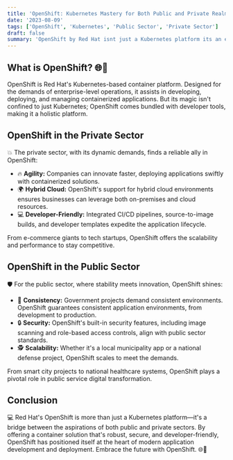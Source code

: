 ```yaml
---
title: 'OpenShift: Kubernetes Mastery for Both Public and Private Realms 🌐🚀'
date: '2023-08-09'
tags: ['OpenShift', 'Kubernetes', 'Public Sector', 'Private Sector']
draft: false
summary: 'OpenShift by Red Hat isnt just a Kubernetes platform its an enterprise-grade solution for container orchestration across sectors. Explore how OpenShift is revolutionizing both public and private entities.'
---
```


## What is OpenShift? 🌐🚀

OpenShift is Red Hat's Kubernetes-based container platform. Designed for the demands of enterprise-level operations, it assists in developing, deploying, and managing containerized applications. But its magic isn't confined to just Kubernetes; OpenShift comes bundled with developer tools, making it a holistic platform.

## OpenShift in the Private Sector

💥 The private sector, with its dynamic demands, finds a reliable ally in OpenShift:

- 🔥 **Agility:** Companies can innovate faster, deploying applications swiftly with containerized solutions.
- 🌍 **Hybrid Cloud:** OpenShift's support for hybrid cloud environments ensures businesses can leverage both on-premises and cloud resources.
- 💻 **Developer-Friendly:** Integrated CI/CD pipelines, source-to-image builds, and developer templates expedite the application lifecycle.

From e-commerce giants to tech startups, OpenShift offers the scalability and performance to stay competitive.

## OpenShift in the Public Sector

🛡️ For the public sector, where stability meets innovation, OpenShift shines:

- 🔄 **Consistency:** Government projects demand consistent environments. OpenShift guarantees consistent application environments, from development to production.
- 🔒 **Security:** OpenShift's built-in security features, including image scanning and role-based access controls, align with public sector standards.
- 🕵️ **Scalability:** Whether it's a local municipality app or a national defense project, OpenShift scales to meet the demands.

From smart city projects to national healthcare systems, OpenShift plays a pivotal role in public service digital transformation.

## Conclusion

💻 Red Hat's OpenShift is more than just a Kubernetes platform—it's a bridge between the aspirations of both public and private sectors. By offering a container solution that's robust, secure, and developer-friendly, OpenShift has positioned itself at the heart of modern application development and deployment. Embrace the future with OpenShift. 🌐🚀
